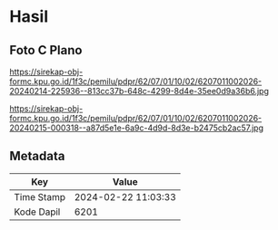 # Hasil

## Foto C Plano

https://sirekap-obj-formc.kpu.go.id/1f3c/pemilu/pdpr/62/07/01/10/02/6207011002026-20240214-225936--813cc37b-648c-4299-8d4e-35ee0d9a36b6.jpg

https://sirekap-obj-formc.kpu.go.id/1f3c/pemilu/pdpr/62/07/01/10/02/6207011002026-20240215-000318--a87d5e1e-6a9c-4d9d-8d3e-b2475cb2ac57.jpg


## Metadata

| Key        | Value               |
| ---------- | ------------------- |
| Time Stamp | 2024-02-22 11:03:33 |
| Kode Dapil | 6201                |



